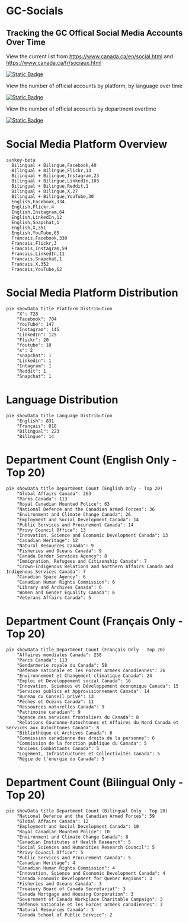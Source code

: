 # GC-Socials
## Tracking the GC Offical Social Media Accounts Over Time

View the current list from https://www.canada.ca/en/social.html and https://www.canada.ca/fr/sociaux.html

[![Static Badge](https://img.shields.io/badge/Open%20in%20Flatdata%20Viewer-FF00E8?style=for-the-badge&logo=github&logoColor=black)](https://flatgithub.com/PatLittle/GC-Socials?filename=sm.csv)

View the number of official accounts by platform, by language over time

[![Static Badge](https://img.shields.io/badge/Open%20in%20Flatdata%20Viewer-FF00E8?style=for-the-badge&logo=github&logoColor=black)](https://flatgithub.com/PatLittle/GC-Socials?filename=platform_counts.csv)

View the number of official accounts by department overtime

[![Static Badge](https://img.shields.io/badge/Open%20in%20Flatdata%20Viewer-FF00E8?style=for-the-badge&logo=github&logoColor=black)](https://flatgithub.com/PatLittle/GC-Socials?filename=department_counts.csv&sort=Count%2Cdesc&stickyColumnName=Date)


# Social Media Platform Overview

```mermaid
sankey-beta
  Bilingual + Bilingue,Facebook,40
  Bilingual + Bilingue,Flickr,13
  Bilingual + Bilingue,Instagram,23
  Bilingual + Bilingue,LinkedIn,103
  Bilingual + Bilingue,Reddit,1
  Bilingual + Bilingue,X,27
  Bilingual + Bilingue,YouTube,30
  English,Facebook,334
  English,Flickr,4
  English,Instagram,64
  English,LinkedIn,12
  English,Snapchat,1
  English,X,351
  English,YouTube,65
  Francais,Facebook,330
  Francais,Flickr,3
  Francais,Instagram,59
  Francais,LinkedIn,11
  Francais,Snapchat,1
  Francais,X,352
  Francais,YouTube,62
```

# Social Media Platform Distribution

```mermaid
pie showData title Platform Distribution
    "X": 728
    "Facebook": 704
    "YouTube": 147
    "Instagram": 145
    "LinkedIn": 125
    "Flickr": 20
    "Youtube": 10
    "x": 2
    "snapchat": 1
    "Linkedin": 1
    "Intagram": 1
    "Reddit": 1
    "Snapchat": 1
```

# Language Distribution

```mermaid
pie showData title Language Distribution
    "English": 831
    "Français": 818
    "Bilingual": 223
    "Bilingue": 14
```

# Department Count (English Only - Top 20)

```mermaid
pie showData title Department Count (English Only - Top 20)
    "Global Affairs Canada": 263
    "Parks Canada": 113
    "Royal Canadian Mounted Police": 63
    "National Defence and the Canadian Armed Forces": 36
    "Environment and Climate Change Canada": 26
    "Employment and Social Development Canada": 14
    "Public Services and Procurement Canada": 14
    "Privy Council Office": 13
    "Innovation, Science and Economic Development Canada": 13
    "Canadian Heritage": 12
    "Natural Resources Canada": 9
    "Fisheries and Oceans Canada": 9
    "Canada Border Services Agency": 8
    "Immigration, Refugees and Citizenship Canada": 7
    "Crown-Indigenous Relations and Northern Affairs Canada and Indigenous Services Canada": 7
    "Canadian Space Agency": 6
    "Canadian Human Rights Commission": 6
    "Library and Archives Canada": 6
    "Women and Gender Equality Canada": 6
    "Veterans Affairs Canada": 5
```

# Department Count (Français Only - Top 20)

```mermaid
pie showData title Department Count (Français Only - Top 20)
    "Affaires mondiales Canada": 258
    "Parcs Canada": 113
    "Gendarmerie royale du Canada": 58
    "Défense nationale et les Forces armées canadiennes": 26
    "Environnement et Changement climatique Canada": 24
    "Emploi et Développement social Canada": 16
    "Innovation, Sciences et Développement économique Canada": 15
    "Services publics et Approvisionnement Canada": 14
    "Bureau du Conseil privé": 13
    "Pêches et Océans Canada": 11
    "Ressources naturelles Canada": 9
    "Patrimoine canadien": 9
    "Agence des services frontaliers du Canada": 8
    "Relations Couronne-Autochtones et Affaires du Nord Canada et Services aux Autochtones Canada": 8
    "Bibliothèque et Archives Canada": 6
    "Commission canadienne des droits de la personne": 6
    "Commission de la fonction publique du Canada": 5
    "Anciens Combattants Canada": 5
    "Logement, Infrastructures et Collectivités Canada": 5
    "Régie de l'énergie du Canada": 5
```

# Department Count (Bilingual Only - Top 20)

```mermaid
pie showData title Department Count (Bilingual Only - Top 20)
    "National Defence and the Canadian Armed Forces": 59
    "Global Affairs Canada": 12
    "Employment and Social Development Canada": 10
    "Royal Canadian Mounted Police": 10
    "Environment and Climate Change Canada": 8
    "Canadian Institutes of Health Research": 5
    "Social Sciences and Humanities Research Council": 5
    "Privy Council Office": 5
    "Public Services and Procurement Canada": 5
    "Canadian Heritage": 4
    "Canadian Human Rights Commission": 4
    "Innovation, Science and Economic Development Canada": 4
    "Canada Economic Development for Quebec Regions": 3
    "Fisheries and Oceans Canada": 3
    "Treasury Board of Canada Secretariat": 3
    "Canada Mortgage and Housing Corporation": 3
    "Government of Canada Workplace Charitable Campaign": 3
    "Défense nationale et les Forces armées canadiennes": 3
    "Natural Resources Canada": 3
    "Canada School of Public Service": 2
```